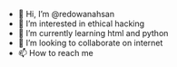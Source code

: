 - 👋 Hi, I’m @redowanahsan
- 👀 I’m interested in ethical hacking
- 🌱 I’m currently learning html and python
- 💞️ I’m looking to collaborate on internet
- 📫 How to reach me 

<!---
redowanahsan/redowanahsan is a ✨ special ✨ repository because its `README.md` (this file) appears on your GitHub profile.
You can click the Preview link to take a look at your changes.
--->

